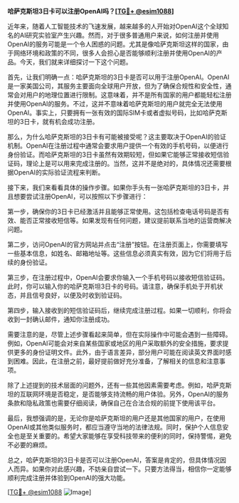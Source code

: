 **哈萨克斯坦3日卡可以注册OpenAI吗？[[TG💪+ @esim1088](https://t.me/s/esim1088)]**

近年来，随着人工智能技术的飞速发展，越来越多的人开始对OpenAI这个全球知名的AI研究实验室产生兴趣。然而，对于很多普通用户来说，如何注册并使用OpenAI的服务可能是一个令人困惑的问题。尤其是像哈萨克斯坦这样的国家，由于网络环境和政策的不同，很多人会担心是否能够顺利注册并使用OpenAI的产品。今天，我们就来详细探讨一下这个问题。

首先，让我们明确一点：哈萨克斯坦的3日卡是否可以用于注册OpenAI。OpenAI是一家美国公司，其服务主要面向全球用户开放，但为了确保合规性和安全性，通常会对用户的地理位置进行限制。这意味着，并不是所有国家的用户都能轻松注册并使用OpenAI的服务。不过，这并不意味着哈萨克斯坦的用户就完全无法使用OpenAI。事实上，只要拥有一张有效的国际SIM卡或者虚拟号码，比如哈萨克斯坦的3日卡，就有机会成功注册。

那么，为什么哈萨克斯坦的3日卡有可能被接受呢？这主要取决于OpenAI的验证机制。OpenAI在注册过程中通常会要求用户提供一个有效的手机号码，以便进行身份验证。而哈萨克斯坦的3日卡虽然有效期较短，但如果它能够正常接收短信验证码，理论上是可以用来完成注册的。当然，这并不是绝对的，具体情况还需要根据OpenAI的实际验证流程来判断。

接下来，我们来看看具体的操作步骤。如果你手头有一张哈萨克斯坦的3日卡，并且想要尝试注册OpenAI，可以按照以下步骤进行：

第一步，确保你的3日卡已经激活并且能够正常使用。这包括检查电话号码是否有效、能否正常接收短信等。如果发现有任何问题，建议提前联系当地的运营商解决问题。

第二步，访问OpenAI的官方网站并点击“注册”按钮。在注册页面上，你需要填写一些基本信息，如姓名、邮箱地址等。这些信息必须真实有效，因为它们将用于后续的身份验证。

第三步，在注册过程中，OpenAI会要求你输入一个手机号码以接收短信验证码。此时，你可以输入你的哈萨克斯坦3日卡的号码。请注意，确保手机处于开机状态，并且信号良好，以便及时收到验证码。

第四步，输入接收到的短信验证码后，继续完成注册过程。如果一切顺利，你将会收到一封确认邮件，通知你注册成功。

需要注意的是，尽管上述步骤看起来简单，但在实际操作中可能会遇到一些障碍。例如，OpenAI可能会对来自某些国家或地区的用户采取额外的安全措施，要求提供更多的身份证明文件。此外，由于语言差异，部分用户可能在阅读英文界面时感到困难。因此，在注册之前，最好提前做好充分准备，了解相关的信息和注意事项。

除了上述提到的技术层面的问题外，还有一些其他因素需要考虑。例如，哈萨克斯坦的互联网环境是否稳定，是否能够支持流畅的用户体验。另外，OpenAI的服务条款和隐私政策也需要仔细阅读，确保自己在合法合规的前提下使用该平台。

最后，我想强调的是，无论你是哈萨克斯坦的用户还是其他国家的用户，在使用OpenAI或其他类似服务时，都应当遵守当地的法律法规。同时，保护个人信息安全也是至关重要的。希望大家能够在享受科技带来的便利的同时，保持警惕，避免不必要的麻烦。

总之，哈萨克斯坦的3日卡是否可以注册OpenAI，答案是肯定的，但具体情况因人而异。如果你对此感兴趣，不妨亲自尝试一下。只要方法得当，相信你一定能够顺利完成注册并体验到OpenAI的强大功能。

[[TG💪+ @esim1088](https://t.me/s/esim1088) ![Image](https://i.postimg.cc/4NQfJmqS/Snipaste-2025-05-13-00-14-12.png)]